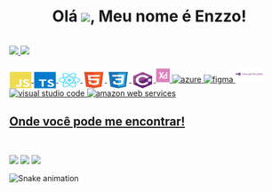 <h1 align="center">Olá <img src="https://raw.githubusercontent.com/kaueMarques/kaueMarques/master/hi.gif" width="30px">, Meu nome é Enzzo!</h1><br/>

<div>
  <a href="https://github.com/enzzo-dev" >
  <img height="180em" src="https://github-readme-stats.vercel.app/api?username=enzzo-dev&show_icons=true&theme=dracula&include_all_commits=true&count_private=true"/>
  <img height="180em" src="https://github-readme-stats.vercel.app/api/top-langs/?username=enzzo-dev&layout=compact&langs_count=16&theme=dracula"/>
</div>

<div style="display: inline_block"><br> 
  
  <img align="center" alt="Enzzo-Js" height="30" width="40" src="https://raw.githubusercontent.com/devicons/devicon/master/icons/javascript/javascript-plain.svg">
  <img align="center" alt="Enzzo-Ts" height="30" width="40" src="https://raw.githubusercontent.com/devicons/devicon/master/icons/typescript/typescript-plain.svg">
  <img align="center" alt="Enzzo-React" height="30" width="40" src="https://raw.githubusercontent.com/devicons/devicon/master/icons/react/react-original.svg">
  <img align="center" alt="Enzzo-HTML" height="30" width="40" src="https://raw.githubusercontent.com/devicons/devicon/master/icons/html5/html5-original.svg">
  <img align="center" alt="Enzzo-CSS" height="30" width="40" src="https://raw.githubusercontent.com/devicons/devicon/master/icons/css3/css3-original.svg">
  <img align="center" alt="Enzzo-Csharp" height="30" width="40" src="https://raw.githubusercontent.com/devicons/devicon/master/icons/csharp/csharp-original.svg">
   <img src="https://github.com/devicons/devicon/blob/master/icons/xd/xd-plain.svg" alt="xd" width="25" height="25"/>
  <img src="https://user-images.githubusercontent.com/50583973/111923548-8f529b00-8a7e-11eb-98b0-e8557c62ea05.png" alt="azure" height="30" width="50"/>
  <img src="https://user-images.githubusercontent.com/50583973/111923608-bf9a3980-8a7e-11eb-9550-8c8ba5457d66.png" alt="figma"  height="30" width="50"/>
  <img src="https://github.com/devicons/devicon/blob/master/icons/visualstudio/visualstudio-plain-wordmark.svg" alt="visual studio"  height="30" width="50"/>
  <img src="https://user-images.githubusercontent.com/50583973/111923726-44855300-8a7f-11eb-9702-1190c153f4f0.png" alt="visual studio code"  height="30" width="40"/>
  <img src="https://cdn.jsdelivr.net/gh/devicons/devicon/icons/amazonwebservices/amazonwebservices-original.svg" alt="amazon web services"  height="30" width="40" />
  
</div>

  ##
  
<div>
  
  <h2 align="left">Onde você pode me encontrar!</h2><br/>
  
  <a href="https://www.instagram.com/enzzo__lima" target="_blank"><img src="https://img.shields.io/badge/-Instagram-%23E4405F?style=for-the-badge&logo=instagram&logoColor=white" target="_blank"></a>
  <a href = "mailto:enzzolimaalves2004@gmail.com"><img src="https://img.shields.io/badge/-Gmail-%23333?style=for-the-badge&logo=gmail&logoColor=white" target="_blank"></a>
  <a href="https://www.linkedin.com/in/enzzo-lima-alves-0241a41b3/" target="_blank"><img src="https://img.shields.io/badge/-LinkedIn-%230077B5?style=for-the-badge&logo=linkedin&logoColor=white" target="_blank"></a>
 
 ![Snake animation](https://github.com/enzzo-dev/enzzo-dev/blob/output/github-contribution-grid-snake.svg)
 
</div>
